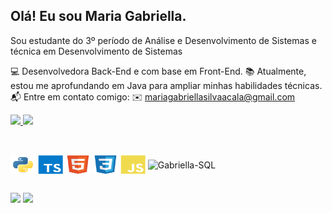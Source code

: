 ## Olá! Eu sou Maria Gabriella.
Sou estudante do 3º período de Análise e Desenvolvimento de Sistemas e técnica em Desenvolvimento de Sistemas

💻 Desenvolvedora Back-End e com base em Front-End.
📚 Atualmente, estou me aprofundando em Java para ampliar minhas habilidades técnicas.
📬 Entre em contato comigo:
✉️ mariagabriellasilvaacala@gmail.com

<div>
  <a href="https://github.com/magabriiella">
    <img height="180em" src="https://github-readme-stats.vercel.app/api?username=mgabriiella&show_icons=true&theme=dracula&include_all_commits=true&count_private=true"/>
    <img height="180em" src="https://github-readme-stats.vercel.app/api/top-langs/?username=mgabriiella&layout=compact&langs_count=7&theme=dracula"/>
  </a>
</div>

##
<div style="display: inline_block"><br>
  <img align="center" alt="Gabriella-Python" height="30" width="40" src="https://raw.githubusercontent.com/devicons/devicon/master/icons/python/python-original.svg">
  <img align="center" alt="Gabriella-Ts" height="30" width="40" src="https://raw.githubusercontent.com/devicons/devicon/master/icons/typescript/typescript-plain.svg">
  <img align="center" alt="Gabriella-HTML" height="30" width="40" src="https://raw.githubusercontent.com/devicons/devicon/master/icons/html5/html5-original.svg">
  <img align="center" alt="Gabriella-CSS" height="30" width="40" src="https://raw.githubusercontent.com/devicons/devicon/master/icons/css3/css3-original.svg">
  <img align="center" alt="Gabriella-Js" height="30" width="40" src="https://raw.githubusercontent.com/devicons/devicon/master/icons/javascript/javascript-plain.svg">
  <img align="center" alt="Gabriella-SQL" height="30" width="40" src="https://cdn.jsdelivr.net/gh/devicons/devicon/icons/mysql/mysql-original-wordmark.svg">
</div>

##
<div> 
  <a href="https://www.linkedin.com/in/maria-gabriella-a8a2a3211/" target="_blank"><img src="https://img.shields.io/badge/-LinkedIn-%230077B5?style=for-the-badge&logo=linkedin&logoColor=white" target="_blank"></a>
  <a href="mailto:mariagabriellasilvaacala@gamil.com"><img src="https://img.shields.io/badge/-Gmail-%23333?style=for-the-badge&logo=gmail&logoColor=white" target="_blank"></a>
</div>
